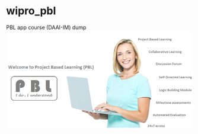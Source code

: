 # wipro_pbl
PBL app course (DAAI-IM) dump
![What is PBL?](https://github.com/sohamdas194/wipro_pbl_daai_im/blob/main/PJP%20Core/Getting%20Started/1.What%20is%20PBL/whatpbl.png)
